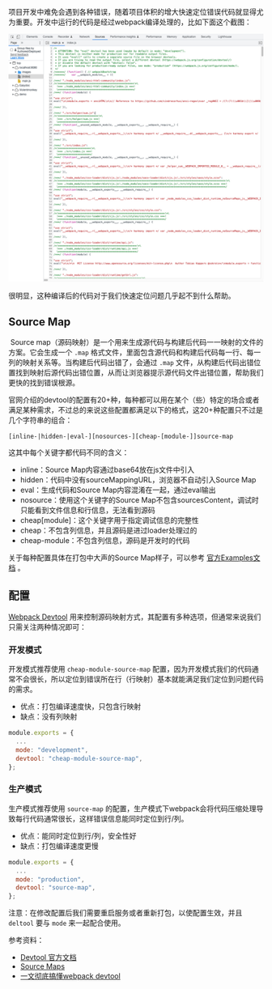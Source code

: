 项目开发中难免会遇到各种错误，随着项目体积的增大快速定位错误代码就显得尤为重要。开发中运行的代码是经过webpack编译处理的，比如下面这个截图：

![Xnip2022-08-13_11-34-24](../resource/images/Xnip2022-08-13_11-34-24.jpg)

很明显，这种编译后的代码对于我们快速定位问题几乎起不到什么帮助。

## Source Map

​	Source map（源码映射）是一个用来生成源代码与构建后代码一一映射的文件的方案。它会生成一个 `.map` 格式文件，里面包含源代码和构建后代码每一行、每一列的映射关系等。当构建后代码出错了，会通过 `.map` 文件，从构建后代码出错位置找到映射后源代码出错位置，从而让浏览器提示源代码文件出错位置，帮助我们更快的找到错误根源。

​	官网介绍的devtool的配置有20+种，每种都可以用在某个（些）特定的场合或者满足某种需求，不过总的来说这些配置都满足以下的格式，这20+种配置只不过是几个字符串的组合：

```
[inline-|hidden-|eval-][nosources-][cheap-[module-]]source-map
```

这其中每个关键字都代码不同的含义：

* inline：Source Map内容通过base64放在js文件中引入
* hidden：代码中没有sourceMappingURL，浏览器不自动引入Source Map
* eval：生成代码和Source Map内容混淆在一起，通过eval输出
* nosource：使用这个关键字的Source Map不包含sourcesContent，调试时只能看到文件信息和行信息，无法看到源码
* cheap[module]：这个关键字用于指定调试信息的完整性
* cheap：不包含列信息，并且源码是进过loader处理过的
* cheap-module：不包含列信息，源码是开发时的代码

关于每种配置具体在打包中大声的Source Map样子，可以参考 [官方Examples文档](https://github.com/webpack/webpack/tree/main/examples/source-map) 。

## 配置

[Webpack Devtool](https://webpack.js.org/configuration/devtool/) 用来控制源码映射方式，其配置有多种选项，但通常来说我们只需关注两种情况即可：

### 开发模式

开发模式推荐使用 `cheap-module-source-map` 配置，因为开发模式我们的代码通常不会很长，所以定位到错误所在行（行映射）基本就能满足我们定位到问题代码的需求。

* 优点：打包编译速度快，只包含行映射
* 缺点：没有列映射

```javascript
module.exports = {
  ...
  mode: "development",
  devtool: "cheap-module-source-map",
};
```

### 生产模式

生产模式推荐使用 `source-map` 的配置，生产模式下webpack会将代码压缩处理导致每行代码通常很长，这样错误信息能同时定位到行/列。

* 优点：能同时定位到行/列，安全性好
* 缺点：打包编译速度更慢

```javascript
module.exports = {
  ...
  mode: "production",
  devtool: "source-map",
};
```

注意：在修改配置后我们需要重启服务或者重新打包，以使配置生效，并且 `deltool` 要与 `mode` 来一起配合使用。



参考资料：

* [Devtool 官方文档](https://webpack.js.org/configuration/devtool/)
* [Source Maps](https://survivejs.com/webpack/building/source-maps/)
* [一文彻底搞懂webpack devtool](https://juejin.cn/post/6844904201311485966)
